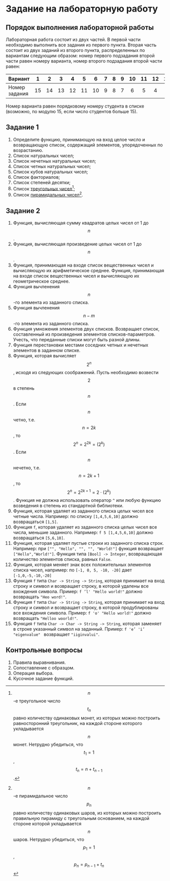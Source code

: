 # Задание на лабораторную работу

## Порядок выполнения лабораторной работы

Лабораторная работа состоит из двух частей. В первой части необходимо выполнить все задания из первого пункта. Вторая часть состоит из двух заданий из второго пункта, распределенных по вариантам следующим образом: номер первого подзадания второй части равен номеру варианта, номер второго подзадания второй части
равен:

| Вариант       |  1  |  2  |  3  |  4  |  5  |  6  |  7  |  8  |  9  | 10  | 11  | 12  | 13  | 14  | 15  |
| ------------- | :-: | :-: | :-: | :-: | :-: | :-: | :-: | :-: | :-: | :-: | :-: | :-: | :-: | :-: | :-: |
| Номер задания | 15  | 14  | 13  | 12  | 11  | 10  |  9  |  8  |  7  |  6  |  5  |  4  |  4  |  2  |  1  |

Номер варианта равен порядковому номеру студента в списке (возможно, по модулю 15, если число студентов больше 15).

## Задание 1

1. Определите функцию, принимающую на вход целое число и возвращающую список, содержащий элементов, упорядоченных по возрастанию.
2. Список натуральных чисел;
3. Список нечетных натуральных чисел;
4. Список четных натуральных чисел;
5. Список кубов натуральных чисел;
6. Список факториалов;
7. Список степеней десятки;
8. Список [треугольных чисел](#user-content-fn-1)[^1];
9. Список [пирамидальных чисел](#user-content-fn-2)[^2].

## Задание 2

1. Функция, вычисляющая сумму квадратов целых чисел от 1 до $$n$$.
2. Функция, вычисляющая произведение целых чисел от 1 до $$n$$.
3. Функция, принимающая на входе список вещественных чисел и вычисляющую их арифметическое среднее.
Функция, принимающая на входе список вещественных чисел и вычисляющую их геометрическое среднее.
4. Функция вычленения $$n$$-го элемента из заданного списка.
5. Функция вычленения $$n-m$$-го элемента из заданного списка.
6. Функция умножения элементов двух списков. Возвращает список, составленный из произведения элементов списков-параметров. Учесть, что переданные списки могут быть разной длины.
7. Функция перестановки местами соседних четных и нечетных элементов в заданном списке.
8. Функция, которая вычисляет $$2^n$$, исходя из следующих соображений. Пусть необходимо возвести $$2$$ в степень $$n$$. Если $$n$$ четно, т.е. $$n=2k$$, то $$2^n =2^{2k} = (2^k)$$. Если $$n$$ нечетно, т.е. $$n = 2k +1$$ , то $$2^n=2^{2k+1}=2 \cdot (2^k)$$. Функция не должна использовать оператор `^` или любую функцию возведения в степень из стандартной библиотеки.
9. Функция, которая удаляет из заданного списка целых чисел все четные числа. Например: по списку `[1,4,5,6,10]` должно возвращаться `[1,5]`.
10. Функция `f`, которая удаляет из заданного списка целых чисел все числа, меньшие заданного. Например: `f 5 [1,4,5,6,10]` должно возвращаться `[5,6,10]`.
11. Функция, которая удаляет пустые строки из заданного списка строк. Например: при `["", "Hello", "", "", "World!"]` функция возвращает `["Hello","World!"]`.
Функция типа `[Bool] -> Integer`, возвращающая количество элементов списка, равных `False`.
12. Функция, которая меняет знак всех положительных элементов списка чисел, например: по `[-1, 0, 5, -10, -20]` дает `[-1,0,-5,-10,-20]`
13. Функция `f` типа `Char -> String -> String`, которая принимает на вход строку и символ и возвращает строку, в которой удалены все вхождения символа. Пример: `f ’l' "Hello world!"` должно возвращать `"Heo word!"`.
14. Функция `f` типа `Char -> String -> String`, которая принимает на вход строку и символ и возвращает строку, в которой продублированы все вхождения символа. Пример: `f 'о' "Hello world!"` должно возвращать `"Helloо woоrld!"`.
15. Функция `f` типа `Char -> Char -> String -> String`, которая заменяет в строке указанный символ на заданный. Пример: `f 'e’ 'i’ "eigenvalue" ` возвращает `"iiginvalui"`.

[^1]: $$n$$-e треугольное число $$t_n$$ равно количеству одинаковых монет, из которых можно построить равносторонний треугольник, на каждой стороне которого укладывается $$n$$ монет. Нетрудно убедиться, что $$t_1 =1$$, $$t_n=n+t_{n-1}$$.

[^2]: $$n$$-е пирамидальное число $$p_n$$ равно количеству одинаковых шаров, из которых можно построить правильную пирамиду с треугольным основанием, на каждой стороне которой укладывается $$n$$ шаров. Нетрудно убедиться, что $$p_1=1$$, $$p_n = p_{n-1} + t_n$$

## Контрольные вопросы

1. Правила выравнивания.
2. Cопоставление с образцом.
3. Операция выбора.
4. Кусочное задание функций.